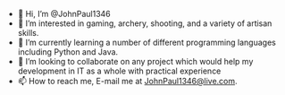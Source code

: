 - 👋 Hi, I’m @JohnPaul1346
- 👀 I’m interested in gaming, archery, shooting, and a variety of artisan skills.
- 🌱 I’m currently learning a number of different programming languages including Python and Java. 
- 💞️ I’m looking to collaborate on any project which would help my development in IT as a whole with practical experience
- 📫 How to reach me, E-mail me at JohnPaul1346@live.com.

<!---
JohnPaul1346/JohnPaul1346 is a ✨ special ✨ repository because its `README.md` (this file) appears on your GitHub profile.
You can click the Preview link to take a look at your changes.
--->
